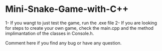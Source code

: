 # Mini-Snake-Game-with-C++

1- If you wangt to just test the game, run the .exe file
2- If you are looking for steps to create your own game, check the main.cpp and the method implimantation of the classes in Console.h.

Comment here if you find any bug or have any question.
